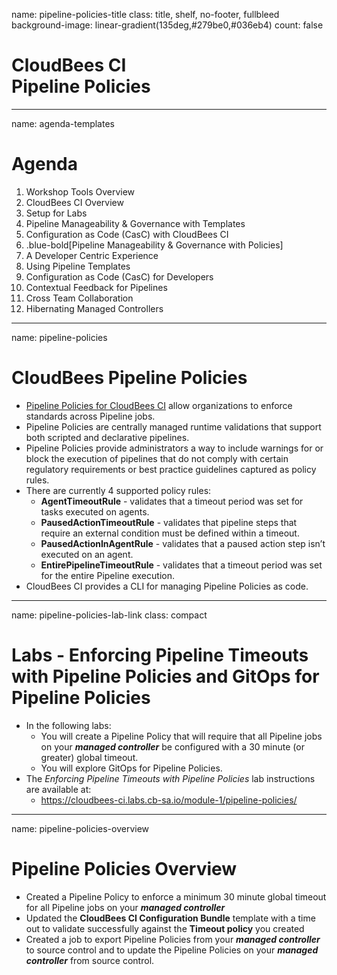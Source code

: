 name: pipeline-policies-title
class: title, shelf, no-footer, fullbleed
background-image: linear-gradient(135deg,#279be0,#036eb4)
count: false

# CloudBees CI<br>Pipeline Policies

---
name: agenda-templates
# Agenda

1. Workshop Tools Overview
2. CloudBees CI Overview
3. Setup for Labs
4. Pipeline Manageability & Governance with Templates
5. Configuration as Code (CasC) with CloudBees CI
6. .blue-bold[Pipeline Manageability & Governance with Policies]
7. A Developer Centric Experience
8. Using Pipeline Templates
9. Configuration as Code (CasC) for Developers
10. Contextual Feedback for Pipelines
11. Cross Team Collaboration
12. Hibernating Managed Controllers

---
name: pipeline-policies

# CloudBees Pipeline Policies

* [Pipeline Policies for CloudBees CI](https://docs.cloudbees.com/docs/admin-resources/latest/pipelines-user-guide/pipeline-policies) allow organizations to enforce standards across Pipeline jobs.
* Pipeline Policies are centrally managed runtime validations that support both scripted and declarative pipelines.
* Pipeline Policies provide administrators a way to include warnings for or block the execution of pipelines that do not comply with certain regulatory requirements or best practice guidelines captured as policy rules.
* There are currently 4 supported policy rules:
  * **AgentTimeoutRule** - validates that a timeout period was set for tasks executed on agents.
  * **PausedActionTimeoutRule** - validates that pipeline steps that require an external condition must be defined within a timeout.
  * **PausedActionInAgentRule** - validates that a paused action step isn’t executed on an agent.
  * **EntirePipelineTimeoutRule** - validates that a timeout period was set for the entire Pipeline execution.
* CloudBees CI provides a CLI for managing Pipeline Policies as code.

---
name: pipeline-policies-lab-link
class: compact

# Labs - Enforcing Pipeline Timeouts with Pipeline Policies and GitOps for Pipeline Policies

* In the following labs:
  *  You will create a Pipeline Policy that will require that all Pipeline jobs on your ***managed controller*** be configured with a 30 minute (or greater) global timeout.
  *  You will explore GitOps for Pipeline Policies.
* The *Enforcing Pipeline Timeouts with Pipeline Policies* lab instructions are available at: 
  * https://cloudbees-ci.labs.cb-sa.io/module-1/pipeline-policies/


---
name: pipeline-policies-overview

# Pipeline Policies Overview

* Created a Pipeline Policy to enforce a minimum 30 minute global timeout for all Pipeline jobs on your ***managed controller***
* Updated the **CloudBees CI Configuration Bundle** template with a time out to validate successfully against the **Timeout policy** you created
* Created a job to export Pipeline Policies from your ***managed controller*** to source control and to update the Pipeline Policies on your ***managed controller*** from source control.
